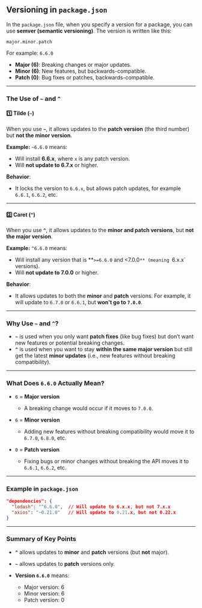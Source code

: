 ## **Versioning in `package.json`**

In the `package.json` file, when you specify a version for a package, you can use **semver (semantic versioning)**. The version is written like this:

```
major.minor.patch
```

For example:
`6.6.0`

* **Major (6)**: Breaking changes or major updates.
* **Minor (6)**: New features, but backwards-compatible.
* **Patch (0)**: Bug fixes or patches, backwards-compatible.

---

### **The Use of `~` and `^`**

#### 1️⃣ **Tilde (`~`)**

When you use **`~`**, it allows updates to the **patch version** (the third number) but **not the minor version**.

**Example:**
`~6.6.0` means:

* Will install **6.6.x**, where `x` is any patch version.
* Will **not update to 6.7.x** or higher.

**Behavior**:

* It locks the version to `6.6.x`, but allows patch updates, for example `6.6.1`, `6.6.2`, etc.

---

#### 2️⃣ **Caret (`^`)**

When you use **`^`**, it allows updates to the **minor and patch versions**, but **not the major version**.

**Example:**
`^6.6.0` means:

* Will install any version that is \*\*`>=6.6.0` and <7.0.0`** (meaning `6.x.x\` versions).
* Will **not update to 7.0.0** or higher.

**Behavior**:

* It allows updates to both the **minor** and **patch** versions. For example, it will update to `6.7.0` or `6.6.1`, but **won't go to `7.0.0`**.

---

### **Why Use `~` and `^`?**

* **`~`** is used when you only want **patch fixes** (like bug fixes) but don’t want new features or potential breaking changes.
* **`^`** is used when you want to stay **within the same major version** but still get the latest **minor updates** (i.e., new features without breaking compatibility).

---

### **What Does `6.6.0` Actually Mean?**

* `6` = **Major version**

  * A breaking change would occur if it moves to `7.0.0`.
* `6` = **Minor version**

  * Adding new features without breaking compatibility would move it to `6.7.0`, `6.8.0`, etc.
* `0` = **Patch version**

  * Fixing bugs or minor changes without breaking the API moves it to `6.6.1`, `6.6.2`, etc.

---

### **Example in `package.json`**

```json
"dependencies": {
  "lodash": "^6.6.0",  // Will update to 6.x.x, but not 7.x.x
  "axios": "~0.21.0"   // Will update to 0.21.x, but not 0.22.x
}
```

---

### **Summary of Key Points**

* **`^`** allows updates to **minor** and **patch** versions (but **not** major).
* **`~`** allows updates to **patch** versions only.
* **Version `6.6.0`** means:

  * Major version: 6
  * Minor version: 6
  * Patch version: 0
